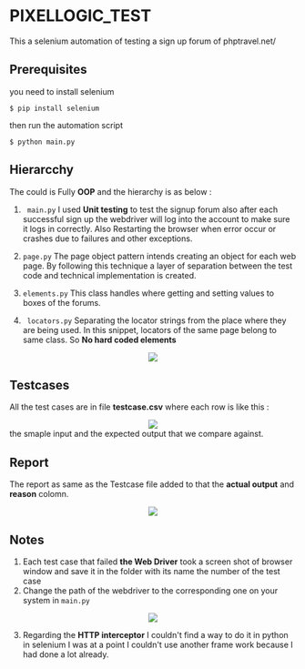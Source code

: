# PIXELLOGIC_TEST
This a selenium automation of testing a sign up forum of phptravel.net/

## Prerequisites 
you need to install selenium

```
$ pip install selenium
```
then run the automation script

```
$ python main.py
```
## Hierarcchy 
The could is Fully **OOP** and the hierarchy is as below :
1) ``` main.py``` 
I used **Unit testing** to test the signup forum also after each successful sign up the webdriver will log into the account to make sure it logs in correctly. 
Also Restarting the browser when error occur or crashes due to failures and other exceptions.

2) ``` page.py ```
The page object pattern intends creating an object for each web page. By following this technique a layer of separation between the test code and technical implementation is created.

3) ``` elements.py ```
This class handles where getting and setting values to boxes of the forums.

4) ``` locators.py```
Separating the locator strings from the place where they are being used. In this snippet, locators of the same page belong to same class. So **No hard coded elements**
<div align="center">
  <img src="https://i.imgur.com/BQ1gW0J.png">
</div>

## Testcases 
All the test cases are in file **testcase.csv**
where each row is like this :
<div align="center">
  <img src="https://i.imgur.com/f3fEolz.png">
</div>
the smaple input and the expected output that we compare against.

## Report
The report as same as the Testcase file added to that the **actual output** and **reason** colomn.
<div align="center">
  <img src="https://i.imgur.com/YaUOHFI.png">
</div>


## Notes
1) Each test case that failed **the Web Driver** took a screen shot of browser window and save it in the folder with its name the number of the test case
2) Change the path of the webdriver to the corresponding one on your system in ``` main.py ``` 
<div align="center">
  <img src="https://i.imgur.com/o6Stc4j.png">
</div>

3) Regarding the **HTTP interceptor** I couldn't find a way to do it in python in selenium I was at a point I couldn't use another frame work because I had done a lot already.
